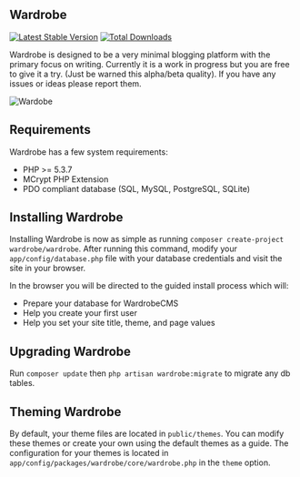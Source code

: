 ## Wardrobe

[![Latest Stable Version](https://poser.pugx.org/wardrobe/wardrobe/version.png)](https://packagist.org/packages/wardrobe/wardrobe) [![Total Downloads](https://poser.pugx.org/wardrobe/wardrobe/d/total.png)](https://packagist.org/packages/wardrobe/wardrobe)

Wardrobe is designed to be a very minimal blogging platform with the primary focus on writing. Currently it is a work in progress but you are free to give it a try. (Just be warned this alpha/beta quality). If you have any issues or ideas please report them.

![Wardobe](http://wardrobecms.com/media/wardrobe-air-large.png)


Requirements
---------------------------------------

Wardrobe has a few system requirements:

- PHP >= 5.3.7
- MCrypt PHP Extension
- PDO compliant database (SQL, MySQL, PostgreSQL, SQLite)

Installing Wardrobe
---------------------------------------

Installing Wardrobe is now as simple as running `composer create-project wardrobe/wardrobe`.
After running this command, modify your `app/config/database.php` file with your database credentials and visit the site in your browser.

In the browser you will be directed to the guided install process which will:

* Prepare your database for WardrobeCMS
* Help you create your first user
* Help you set your site title, theme, and page values

Upgrading Wardrobe
---------------------------------------

Run `composer update` then `php artisan wardrobe:migrate` to migrate any db tables.

Theming Wardrobe
---------------------------------------
By default, your theme files are located in `public/themes`.
You can modify these themes or create your own using the default themes as a guide.
The configuration for your themes is located in `app/config/packages/wardrobe/core/wardrobe.php` in the `theme` option.
